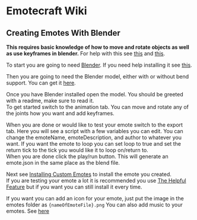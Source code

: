 # Emotecraft Wiki

## Creating Emotes With Blender

**This requires basic knowledge of how to move and rotate objects as well as use keyframes in blender.** For help with this see [this](https://docs.blender.org/manual/en/latest/scene_layout/object/editing/transform/introduction.html) and [this](https://docs.blender.org/manual/en/latest/animation/keyframes/introduction.html).

To start you are going to need [Blender](https://www.blender.org/download/).
If you need help installing it see [this](https://docs.blender.org/manual/en/latest/getting_started/installing/index.html).

Then you are going to need the Blender model, either with or without bend support. You can get it [here](%downloads#tool-downloads).

Once you have Blender installed open the model. You should be greeted with a readme, make sure to read it.\
To get started switch to the animation tab. You can move and rotate any of the joints how you want and add keyframes.

When you are done or would like to test your emote switch to the export tab. Here you will see a script with a few variables you can edit. You can change the emoteName, emoteDescription, and author to whatever you want. If you want the emote to loop you can set loop to true and set the return tick to the tick you would like it to loop on/return to.\
When you are done click the play/run button. This will generate an emote.json in the same place as the blend file.

Next see [Installing Custom Emotes](%install-emotes) to install the emote you created.\
If you are testing your emote a lot it is recommended you use [The Helpful Feature](%a-helpful-feature) but if you want you can still install it every time.

If you want you can add an icon for your emote, just put the image in the emotes folder as `{nameOfEmoteFile}.png`
You can also add music to your emotes. See [here](%creating-music)
